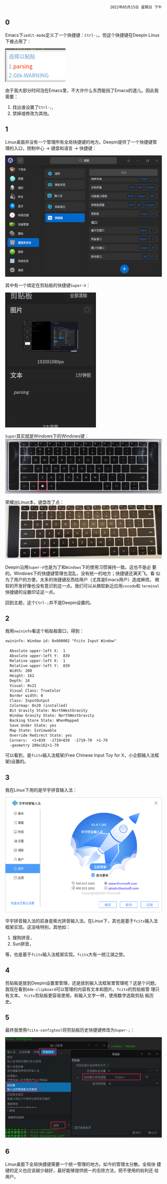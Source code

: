 <div style="text-align: right"><code>2022年05月15日 星期日 下午</code></div>

## 0

Emacs下`iedit-mode`定义了一个快捷键：`Ctrl-;`。但这个快捷键在Deepin Linux下被占用了：

![](fcitx-clipboard.png)

由于我大部分时间泡在Emacs里，不大许什么东西能挡了Emacs的道儿。因此我需要：
1. 找出谁设置了`Ctrl-;`,
2. 禁掉或修改为其他。

## 1

Linux桌面并没有一个管理所有全局快捷键的地方。Deepin提供了一个快捷键管
理的入口，控制中心 -> 键盘和语言 -> 快捷键：

![](deepin-shortcuts-settings.png)

其中有一个绑定在剪贴板的快捷键`Super-V`：

![](deepin-clipboard.png)

`Super`其实就是Windows下的Windows键：
![](magicbook-keyboard-windows.png)

荣耀出Linux本，键盘改了点：
![](magicbook-keyboard-linux.png)

Deepin沿用`Super-V`也是为了和`Windows`下的使用习惯保持一致。这也不是必
要的。Windows下的快捷键管理也混乱，没有统一的地方；快捷键还满天飞。看
似为了用户的方便，太多的快捷键反而给用户（尤其是Emacs用户）造成麻烦。
微软的开发好像也没有意识到这一点。我们可以从微软新近应用`vscode`和
`terminal`快捷键的设置印证这一点。

回到主题，这个`Ctrl-;`并不是Deepin设置的。

## 2

我用`xwininfo`看这个粘贴板窗口，得到：

```
xwininfo: Window id: 0x600002 "Fcitx Input Window"

  Absolute upper-left X:  1
  Absolute upper-left Y:  839
  Relative upper-left X:  1
  Relative upper-left Y:  839
  Width: 200
  Height: 162
  Depth: 24
  Visual: 0x21
  Visual Class: TrueColor
  Border width: 0
  Class: InputOutput
  Colormap: 0x20 (installed)
  Bit Gravity State: NorthWestGravity
  Window Gravity State: NorthWestGravity
  Backing Store State: WhenMapped
  Save Under State: yes
  Map State: IsViewable
  Override Redirect State: yes
  Corners:  +1+839  -1719+839  -1719-79  +1-79
  -geometry 200x162+1-79
```
可以看到，是`fcitx`输入法框架(Free Chinese Input Toy for X，小企鹅输入法框架)设置的。

## 3

我在Linux下用的是华宇拼音输入法：

![](huayupy-fcitx.png)

华宇拼音输入法的前身是紫光拼音输入法。在Linux下，其也是基于`fcitx`输入法框架实现。这没啥特别，其他如：
1. 搜狗拼音，
2. Sun拼音，

等，也是基于`fcitx`输入法框架实现。`fcitx`大有一统江湖之势。

## 4

剪贴板是放到Deepin设置里管理，还是放到输入法框架里管理呢？这是个问题。
我现在看到`dde-clipboard`可以管理的内容有文本和图片。`fcitx`的剪贴板管
理只有文本。 `fcitx`剪贴板更容易使用，和输入文字一样，使用数字选取剪贴
板历史。

## 5

最终我使用`fcitx-configtool`将剪贴板历史快捷键修改为`Super-;`：

![](fcitx-clipboard-settings.png)

## 6

Linux桌面下全局快捷键需要一个统一管理的地方。如今的管理太分散。全局快
捷键的定义也应该越少越好，最好能够提供统一的去除方法，把不使用的权利还
给用户。
